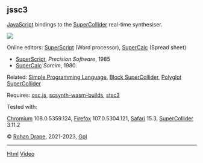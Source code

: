 jssc3
-----

[JavaScript](https://developer.mozilla.org/en-US/docs/Web/JavaScript) bindings to the
[SuperCollider](http://audiosynth.com/) real-time synthesiser.

![](sw/jssc3/png/superscript.2.png)

Online editors:
[SuperScript](https://rohandrape.net/pub/jssc3/superscript.html) (Word processor),
[SuperCalc](https://rohandrape.net/pub/jssc3/supercalc.html) (Spread sheet)

- [SuperScript](https://archive.org/details/SuperScript_Word_Processor_for_the_128_1995_Precision_Software/mode/2up), _Precision Software_, 1985
- [SuperCalc](https://museum.syssrc.com/artifact/exhibits/807/) _Sorcim_, 1980.

Related:
[Simple Programming Language](https://rohandrape.net/pub/jssc3/spl.html),
[Block SuperCollider](https://blksc3.rohandrape.net/),
[Polyglot SuperCollider](https://rohandrape.net/pub/hsc3-graphs/polyglot-wasm.html)

Requires:
[osc.js](https://github.com/colinbdclark/osc.js),
[scsynth-wasm-builds](https://gitlab.com/rd--/scsynth-wasm-builds),
[stsc3](http://rohandrape.net/?t=stsc3)

Tested with:

[Chromium](https://www.chromium.org/) 108.0.5359.124,
[Firefox](https://www.mozilla.org/firefox/) 107.0.5304.121,
[Safari](https://apple.com/safari/) 15.3,
[SuperCollider](https://www.audiosynth.com/) 3.11.2

© [Rohan Drape](http://rohandrape.net/), 2021-2023, [Gpl](http://gnu.org/copyleft/)

* * *

[Html](https://jssc3.rohandrape.net)
[Video](https://rohandrape.net/?t=jssc3&e=md/video.md)
